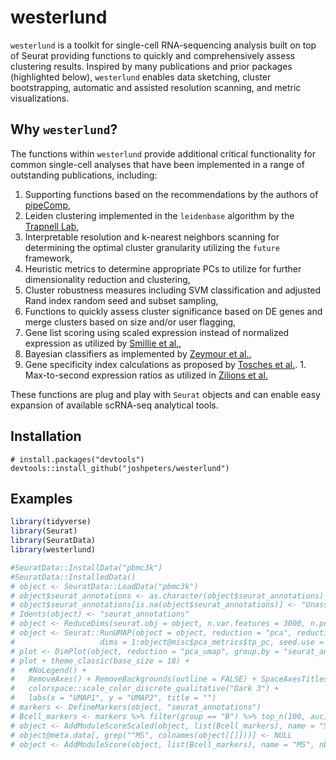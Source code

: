 
<!-- README.md is generated from README.Rmd. Please edit that file -->

# westerlund

<!-- badges: start -->
<!-- badges: end -->

`westerlund` is a toolkit for single-cell RNA-sequencing analysis built
on top of Seurat providing functions to quickly and comprehensively
assess clustering results. Inspired by many publications and prior
packages (highlighted below), `westerlund` enables data sketching,
cluster bootstrapping, automatic and assisted resolution scanning, and
metric visualizations.

## Why `westerlund`?

The functions within `westerlund` provide additional critical
functionality for common single-cell analyses that have been implemented
in a range of outstanding publications, including:  
1. Supporting functions based on the recommendations by the authors of
[pipeComp](https://doi.org/10.1186/s13059-020-02136-7),  
1. Leiden clustering implemented in the `leidenbase` algorithm by the
[Trapnell Lab](https://github.com/cole-trapnell-lab/leidenbase),  
1. Interpretable resolution and k-nearest neighbors scanning for
determining the optimal cluster granularity utilizing the `future`
framework,  
1. Heuristic metrics to determine appropriate PCs to utilize for further
dimensionality reduction and clustering,  
1. Cluster robustness measures including SVM classification and adjusted
Rand index random seed and subset sampling,  
1. Functions to quickly assess cluster significance based on DE genes
and merge clusters based on size and/or user flagging,  
1. Gene list scoring using scaled expression instead of normalized
expression as utilized by [Smillie et
al.](https://doi.org/10.1016/j.cell.2019.06.029),  
1. Bayesian classifiers as implemented by [Zeymour et
al.](https://doi.org/10.1038/s41590-018-0051-0),  
1. Gene specificity index calculations as proposed by [Tosches et
al.](https://doi.org/10.1126/science.aar4237). 1. Max-to-second
expression ratios as utilized in [Zilions et
al.](https://doi.org/10.1016/j.immuni.2019.03.009)

These functions are plug and play with `Seurat` objects and can enable
easy expansion of available scRNA-seq analytical tools.

## Installation

    # install.packages("devtools")
    devtools::install_github("joshpeters/westerlund")

## Examples

``` r
library(tidyverse)
library(Seurat)
library(SeuratData)
library(westerlund)

#SeuratData::InstallData("pbmc3k")
#SeuratData::InstalledData()
# object <- SeuratData::LoadData("pbmc3k")
# object$seurat_annotations <- as.character(object$seurat_annotations)
# object$seurat_annotations[is.na(object$seurat_annotations)] <- "Unassigned"
# Idents(object) <- "seurat_annotations"
# object <- ReduceDims(seurat.obj = object, n.var.features = 3000, n.pcs = 50, remove.genes = NULL)
# object <- Seurat::RunUMAP(object = object, reduction = "pca", reduction.name = "pca_umap",
#                   dims = 1:object@misc$pca_metrics$tp_pc, seed.use = 1, verbose = FALSE)
# plot <- DimPlot(object, reduction = "pca_umap", group.by = "seurat_annotations", pt.size = 1, shuffle = TRUE, label = FALSE, label.size = 6, repel = TRUE)
# plot + theme_classic(base_size = 18) +
#   #NoLegend() +
#   RemoveAxes() + RemoveBackgrounds(outline = FALSE) + SpaceAxesTitles() +
#   colorspace::scale_color_discrete_qualitative("Dark 3") +
#   labs(x = "UMAP1", y = "UMAP2", title = "")
# markers <- DefineMarkers(object, "seurat_annotations")
# Bcell_markers <- markers %>% filter(group == "B") %>% top_n(100, auc) %>% pull(feature)
# object <- AddModuleScoreScaled(object, list(Bcell_markers), name = "SMS")
# object@meta.data[, grep("^MS", colnames(object[[]]))] <- NULL
# object <- AddModuleScore(object, list(Bcell_markers), name = "MS", nbin = 20, ctrl = 100)
```
